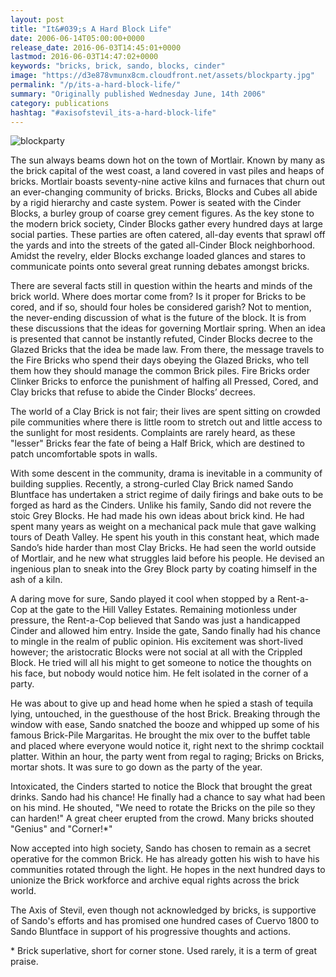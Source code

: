 ```yaml
---
layout: post
title: "It&#039;s A Hard Block Life"
date: 2006-06-14T05:00:00+0000
release_date: 2016-06-03T14:45:01+0000
lastmod: 2016-06-03T14:47:02+0000
keywords: "bricks, brick, sando, blocks, cinder"
image: "https://d3e878vmunx8cm.cloudfront.net/assets/blockparty.jpg"
permalink: "/p/its-a-hard-block-life/"
summary: "Originally published Wednesday June, 14th 2006"
category: publications
hashtag: "#axisofstevil_its-a-hard-block-life"
---
```


[Id_1]: https://d3e878vmunx8cm.cloudfront.net/assets/blockparty.jpg "blockparty"
![blockparty][Id_1]

The sun always beams down hot on the town of Mortlair. Known by many as the brick capital of the west coast, a land covered in vast piles and heaps of bricks. Mortlair boasts seventy-nine active kilns and furnaces that churn out an ever-changing community of bricks.  Bricks, Blocks and Cubes all abide by a rigid hierarchy and caste system. Power is seated with the Cinder Blocks, a burley group of coarse grey cement figures.  As the key stone to the modern brick society, Cinder Blocks gather every hundred days at large social parties. These parties are often catered, all-day events that sprawl off the yards and into the streets of the gated all-Cinder Block neighborhood. Amidst the revelry, elder Blocks exchange loaded glances and stares to communicate points onto several great running debates amongst bricks.

There are several facts still in question within the hearts and minds of the brick world. Where does mortar come from? Is it proper for Bricks to be cored, and if so, should four holes be considered garish? Not to mention, the never-ending discussion of what is the future of the block. It is from these discussions that the ideas for governing Mortlair spring. When an idea is presented that cannot be instantly refuted, Cinder Blocks decree to the Glazed Bricks that the idea be made law. From there, the message travels to the Fire Bricks who spend their days obeying the Glazed Bricks, who tell them how they should manage the common Brick piles. Fire Bricks order Clinker Bricks to enforce the punishment of halfing all Pressed, Cored, and Clay bricks that refuse to abide the Cinder Blocks’ decrees. 

The world of a Clay Brick is not fair; their lives are spent sitting on crowded pile communities where there is little room to stretch out and little access to the sunlight for most residents. Complaints are rarely heard, as these "lesser" Bricks fear the fate of being a Half Brick, which are destined to patch uncomfortable spots in walls.

With some descent in the community, drama is inevitable in a community of building supplies. Recently, a strong-curled Clay Brick named Sando Bluntface has undertaken a strict regime of daily firings and bake outs to be forged as hard as the Cinders. Unlike his family, Sando did not revere the stoic Grey Blocks. He had made his own ideas about brick kind. He had spent many years as weight on a mechanical pack mule that gave walking tours of Death Valley. He spent his youth in this constant heat, which made Sando’s hide harder than most Clay Bricks. He had seen the world outside of Mortlair, and he new what struggles laid before his people.  He devised an ingenious plan to sneak into the Grey Block party by coating himself in the ash of a kiln. 

A daring move for sure, Sando played it cool when stopped by a Rent-a-Cop at the gate to the Hill Valley Estates. Remaining motionless under pressure, the Rent-a-Cop believed that Sando was just a handicapped Cinder and allowed him entry.  Inside the gate, Sando finally had his chance to mingle in the realm of public opinion.  His excitement was short-lived however; the aristocratic Blocks were not social at all with the Crippled Block. He tried will all his might to get someone to notice the thoughts on his face, but nobody would notice him. He felt isolated in the corner of a party.

He was about to give up and head home when he spied a stash of tequila lying, untouched, in the guesthouse of the host Brick. Breaking through the window with ease, Sando snatched the booze and whipped up some of his famous Brick-Pile Margaritas. He brought the mix over to the buffet table and placed where everyone would notice it, right next to the shrimp cocktail platter. Within an hour, the party went from regal to raging; Bricks on Bricks, mortar shots. It was sure to go down as the party of the year. 

Intoxicated, the Cinders started to notice the Block that brought the great drinks. Sando had his chance! He finally had a chance to say what had been on his mind. He shouted, "We need to rotate the Bricks on the pile so they can harden!" A great cheer erupted from the crowd.  Many bricks shouted "Genius" and "Corner!*" 

Now accepted into high society, Sando has chosen to remain as a secret operative for the common Brick. He has already gotten his wish to have his communities rotated through the light. He hopes in the next hundred days to unionize the Brick workforce and archive equal rights across the brick world.

The Axis of Stevil, even though not acknowledged by bricks, is supportive of Sando's efforts and has promised one hundred cases of Cuervo 1800 to Sando Bluntface in support of his progressive thoughts and actions.

\* Brick superlative, short for corner stone. Used rarely, it is a term of great praise.
